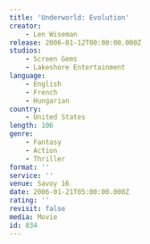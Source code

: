 ```yaml
---
title: 'Underworld: Evolution'
creator:
    - Len Wiseman
release: 2006-01-12T00:00:00.000Z
studios:
    - Screen Gems
    - Lakeshore Entertainment
language:
    - English
    - French
    - Hungarian
country:
    - United States
length: 106
genre:
    - Fantasy
    - Action
    - Thriller
format: ''
service: ''
venue: Savoy 16
date: 2006-01-21T05:00:00.000Z
rating: ''
revisit: false
media: Movie
id: 834
---
```



